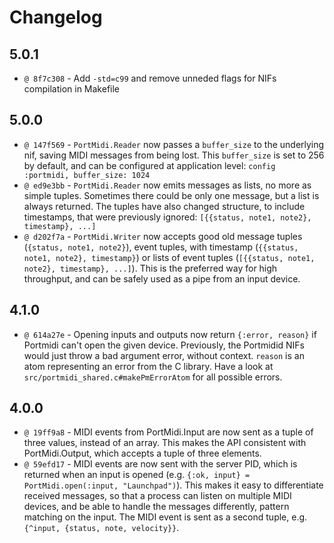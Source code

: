 # Changelog

## 5.0.1

* `@ 8f7c308` - Add `-std=c99` and remove unneded flags for NIFs compilation in Makefile

## 5.0.0
* `@ 147f569` - `PortMidi.Reader` now passes a `buffer_size` to the underlying nif, saving MIDI messages from being lost. This `buffer_size` is set to 256 by default, and can be configured at application level: `config :portmidi, buffer_size: 1024`
* `@ ed9e3bb` - `PortMidi.Reader` now emits messages as lists, no more as simple tuples. Sometimes there could be only one message, but a list is always returned. The tuples have also changed structure, to include timestamps, that were previously ignored: `[{{status, note1, note2}, timestamp}, ...]`
* `@ d202f7a` - `PortMidi.Writer` now accepts good old message tuples (`{status, note1, note2}`), event tuples, with timestamp (`{{status, note1, note2}, timestamp}`) or lists of event tuples (`[{{status, note1, note2}, timestamp}, ...]`). This is the preferred way for high throughput, and can be safely used as a pipe from an input device.

## 4.1.0
* `@ 614a27e` - Opening inputs and outputs now return `{:error, reason}` if Portmidi can't open the given device. Previously, the Portmidid NIFs would just throw a bad argument error, without context. `reason` is an atom representing an error from the C library. Have a look at `src/portmidi_shared.c#makePmErrorAtom` for all possible errors.

## 4.0.0
* `@ 19ff9a8` - MIDI events from PortMidi.Input are now sent as a tuple of three values, instead of an array. This makes the API consistent with PortMidi.Output, which accepts a tuple of three elements.
* `@ 59efd17` - MIDI events are now sent with the server PID, which is returned when an input is opened (e.g. `{:ok, input} = PortMidi.open(:input, "Launchpad")`). This makes it easy to differentiate received messages, so that a process can listen on multiple MIDI devices, and be able to handle the messages differently, pattern matching on the input. The MIDI event is sent as a second tuple, e.g. `{^input, {status, note, velocity}}`.
